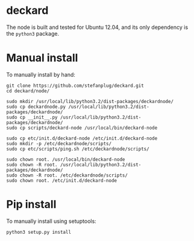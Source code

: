 deckard
=======

The node is built and tested for Ubuntu 12.04, and its only dependency is the ```python3``` package.

Manual install
======
To manually install by hand:
```
git clone https://github.com/stefanplug/deckard.git
cd deckard/node/

sudo mkdir /usr/local/lib/python3.2/dist-packages/deckardnode/
sudo cp deckardnode.py /usr/local/lib/python3.2/dist-packages/deckardnode/
sudo cp __init__.py /usr/local/lib/python3.2/dist-packages/deckardnode/
sudo cp scripts/deckard-node /usr/local/bin/deckard-node

sudo cp etc/init.d/deckard-node /etc/init.d/deckard-node
sudo mkdir -p /etc/deckardnode/scripts/
sudo cp etc/scripts/ping.sh /etc/deckardnode/scripts/

sudo chown root. /usr/local/bin/deckard-node
sudo chown -R root. /usr/local/lib/python3.2/dist-packages/deckardnode/
sudo chown -R root. /etc/deckardnode/scripts/
sudo chown root. /etc/init.d/deckard-node
```

Pip install
======

To manually install using setuptools:
```
python3 setup.py install
```

